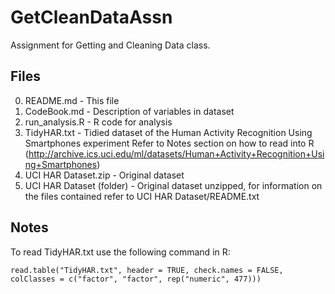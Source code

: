 GetCleanDataAssn
================

Assignment for Getting and Cleaning Data class.

## Files

0. README.md - This file
1. CodeBook.md - Description of variables in dataset
2. run_analysis.R - R code for analysis
3. TidyHAR.txt - Tidied dataset of the Human Activity Recognition Using Smartphones experiment Refer to Notes section on how to read into R (http://archive.ics.uci.edu/ml/datasets/Human+Activity+Recognition+Using+Smartphones)
4. UCI HAR Dataset.zip - Original dataset
5. UCI HAR Dataset (folder) - Original dataset unzipped, for information on the files contained refer to UCI HAR Dataset/README.txt

## Notes

To read TidyHAR.txt use the following command in R:
```{r}
read.table("TidyHAR.txt", header = TRUE, check.names = FALSE, colClasses = c("factor", "factor", rep("numeric", 477)))
```